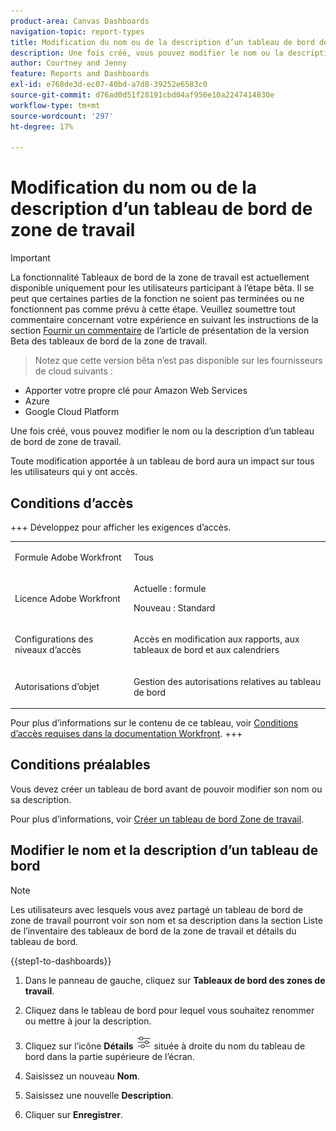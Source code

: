 ```yaml
---
product-area: Canvas Dashboards
navigation-topic: report-types
title: Modification du nom ou de la description d’un tableau de bord de zone de travail
description: Une fois créé, vous pouvez modifier le nom ou la description d’un tableau de bord de zone de travail.
author: Courtney and Jenny
feature: Reports and Dashboards
exl-id: e768de3d-ec07-40bd-a7d8-39252e6583c0
source-git-commit: d76ad0d51f28191cbd04af950e10a2247414830e
workflow-type: tm+mt
source-wordcount: '297'
ht-degree: 17%

---
```


# Modification du nom ou de la description d’un tableau de bord de zone de travail

>[!IMPORTANT]
>
>La fonctionnalité Tableaux de bord de la zone de travail est actuellement disponible uniquement pour les utilisateurs participant à l’étape bêta. Il se peut que certaines parties de la fonction ne soient pas terminées ou ne fonctionnent pas comme prévu à cette étape. Veuillez soumettre tout commentaire concernant votre expérience en suivant les instructions de la section [Fournir un commentaire](/help/quicksilver/product-announcements/betas/canvas-dashboards-beta/canvas-dashboards-beta-information.md#provide-feedback) de l’article de présentation de la version Beta des tableaux de bord de la zone de travail.<br>
>>Notez que cette version bêta n’est pas disponible sur les fournisseurs de cloud suivants :
>
>* Apporter votre propre clé pour Amazon Web Services
>* Azure
>* Google Cloud Platform


Une fois créé, vous pouvez modifier le nom ou la description d’un tableau de bord de zone de travail.

Toute modification apportée à un tableau de bord aura un impact sur tous les utilisateurs qui y ont accès.

## Conditions d’accès

+++ Développez pour afficher les exigences d’accès. 

<table style="table-layout:auto"> 
<col> 
</col> 
<col> 
</col> 
<tbody> 
<tr> 
   <td role="rowheader"><p>Formule Adobe Workfront</p></td> 
   <td> 
<p>Tous </p> 
   </td> 
<tr> 
 <tr> 
   <td role="rowheader"><p>Licence Adobe Workfront</p></td> 
   <td> 
<p>Actuelle : formule </p> 
<p>Nouveau : Standard</p> 
   </td> 
   </tr> 
  </tr> 
  <tr> 
   <td role="rowheader"><p>Configurations des niveaux d’accès</p></td> 
   <td><p>Accès en modification aux rapports, aux tableaux de bord et aux calendriers</p>
  </td> 
  </tr>  
    <tr> 
   <td role="rowheader"><p>Autorisations d’objet</p></td> 
   <td><p>Gestion des autorisations relatives au tableau de bord</p>
  </td> 
  </tr>
</tbody> 
</table>

Pour plus d’informations sur le contenu de ce tableau, voir [Conditions d’accès requises dans la documentation Workfront](/help/quicksilver/administration-and-setup/add-users/access-levels-and-object-permissions/access-level-requirements-in-documentation.md).
+++

## Conditions préalables

Vous devez créer un tableau de bord avant de pouvoir modifier son nom ou sa description.

Pour plus d’informations, voir [Créer un tableau de bord Zone de travail](/help/quicksilver/reports-and-dashboards/canvas-dashboards/create-dashboards/create-dashboards.md).


## Modifier le nom et la description d’un tableau de bord

>[!NOTE]
>
>Les utilisateurs avec lesquels vous avez partagé un tableau de bord de zone de travail pourront voir son nom et sa description dans la section Liste de l’inventaire des tableaux de bord de la zone de travail et détails du tableau de bord.

{{step1-to-dashboards}}

1. Dans le panneau de gauche, cliquez sur **Tableaux de bord des zones de travail**.

1. Cliquez dans le tableau de bord pour lequel vous souhaitez renommer ou mettre à jour la description.

1. Cliquez sur l’icône **Détails** ![Icône Détails](assets/details-icon.png) située à droite du nom du tableau de bord dans la partie supérieure de l’écran.

1. Saisissez un nouveau **Nom**.

1. Saisissez une nouvelle **Description**.

1. Cliquer sur **Enregistrer**.



